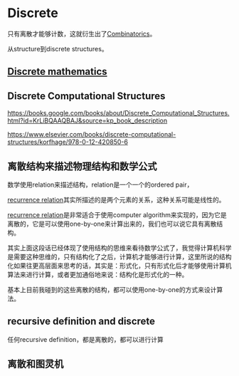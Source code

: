 # Discrete

只有离散才能够计数，这就衍生出了[Combinatorics](https://en.wikipedia.org/wiki/Combinatorics)。

从structure到discrete structures。











## [Discrete mathematics](https://en.wikipedia.org/wiki/Discrete_mathematics)



## Discrete Computational Structures

https://books.google.com/books/about/Discrete_Computational_Structures.html?id=KrLiBQAAQBAJ&source=kp_book_description

https://www.elsevier.com/books/discrete-computational-structures/korfhage/978-0-12-420850-6



## 离散结构来描述物理结构和数学公式
数学使用relation来描述结构，relation是一个一个的ordered pair，

[recurrence relation](./Recursion/Recurrence-relation.md)其实所描述的是两个元素的关系，这种关系可能是线性的。

[recurrence relation](./Recursion/Recurrence-relation.md)是非常适合于使用computer algorithm来实现的，因为它是离散的，它是可以使用one-by-one来计算出来的，我们也可以说它具有离散结构。

其实上面这段话已经体现了使用结构的思维来看待数学公式了，我觉得计算机科学是需要这种思维的，只有结构化了之后，计算机才能够进行计算，这里所说的结构化如果往更高层面来思考的话，其实是：形式化，只有形式化后才能够使用计算机算法来进行计算，或者更加通俗地来说：结构化是形式化的一种。

基本上目前我碰到的这些离散的结构，都可以使用one-by-one的方式来设计算法。

## recursive definition and discrete

任何recursive definition，都是离散的，都可以进行计算

## 离散和图灵机